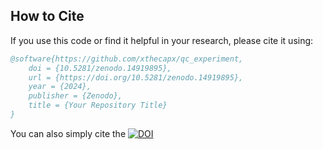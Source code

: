 ## How to Cite

If you use this code or find it helpful in your research, please cite it using:

```bibtex 
@software{https://github.com/xthecapx/qc_experiment,
    doi = {10.5281/zenodo.14919895},
    url = {https://doi.org/10.5281/zenodo.14919895},
    year = {2024},
    publisher = {Zenodo},
    title = {Your Repository Title}
}
```

You can also simply cite the [![DOI](https://zenodo.org/badge/DOI/10.5281/zenodo.14919895.svg)](https://doi.org/10.5281/zenodo.14919895)
